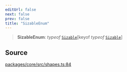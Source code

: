```yaml
---
editUrl: false
next: false
prev: false
title: "SizableEnum"
---
```


> **SizableEnum**: *typeof* [`Sizable`](/api-core/variables/sizable/)\[keyof *typeof* [`Sizable`](/api-core/variables/sizable/)\]

## Source

[packages/core/src/shapes.ts:84](https://github.com/dgmjs/dgmjs/blob/main/packages/core/src/shapes.ts#L84)

